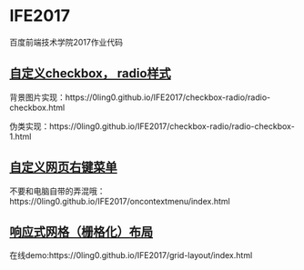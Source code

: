 # IFE2017
百度前端技术学院2017作业代码
<a href="http://ife.baidu.com/course/detail/id/23"><h2>自定义checkbox， radio样式</h2></a>
<p>背景图片实现：https://0ling0.github.io/IFE2017/checkbox-radio/radio-checkbox.html</p>
<p>伪类实现：https://0ling0.github.io/IFE2017/checkbox-radio/radio-checkbox-1.html</p>

<a href="http://ife.baidu.com/course/detail/id/26"><h2>自定义网页右键菜单</h2></a>
<p>不要和电脑自带的弄混哦：https://0ling0.github.io/IFE2017/oncontextmenu/index.html</p>

<a href="http://ife.baidu.com/course/detail/id/104"><h2>响应式网格（栅格化）布局</h2></a>
<p>在线demo:https://0ling0.github.io/IFE2017/grid-layout/index.html</p>
